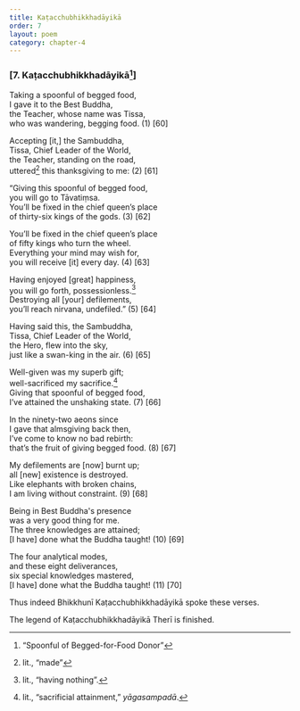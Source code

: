```yaml
---
title: Kaṭacchubhikkhadāyikā
order: 7
layout: poem
category: chapter-4
---
```


### \[7. Kaṭacchubhikkhadāyikā[^1]\]

Taking a spoonful of begged food,  
I gave it to the Best Buddha,  
the Teacher, whose name was Tissa,  
who was wandering, begging food. (1) \[60\]

Accepting \[it,\] the Sambuddha,  
Tissa, Chief Leader of the World,  
the Teacher, standing on the road,  
uttered[^2] this thanksgiving to me: (2) \[61\]

“Giving this spoonful of begged food,  
you will go to Tāvatiṃsa.  
You’ll be fixed in the chief queen’s place  
of thirty-six kings of the gods. (3) \[62\]

You’ll be fixed in the chief queen’s place  
of fifty kings who turn the wheel.  
Everything your mind may wish for,  
you will receive \[it\] every day. (4) \[63\]

Having enjoyed \[great\] happiness,  
you will go forth, possessionless.[^3]  
Destroying all \[your\] defilements,  
you’ll reach nirvana, undefiled.” (5) \[64\]

Having said this, the Sambuddha,  
Tissa, Chief Leader of the World,  
the Hero, flew into the sky,  
just like a swan-king in the air. (6) \[65\]

Well-given was my superb gift;  
well-sacrificed my sacrifice.[^4]  
Giving that spoonful of begged food,  
I’ve attained the unshaking state. (7) \[66\]

In the ninety-two aeons since  
I gave that almsgiving back then,  
I’ve come to know no bad rebirth:  
that’s the fruit of giving begged food. (8) \[67\]

My defilements are \[now\] burnt up;  
all \[new\] existence is destroyed.  
Like elephants with broken chains,  
I am living without constraint. (9) \[68\]

Being in Best Buddha's presence  
was a very good thing for me.  
The three knowledges are attained;  
\[I have\] done what the Buddha taught! (10) \[69\]

The four analytical modes,  
and these eight deliverances,  
six special knowledges mastered,  
\[I have\] done what the Buddha taught! (11) \[70\]

Thus indeed Bhikkhunī Kaṭacchubhikkhadāyikā spoke these verses.

The legend of Kaṭacchubhikkhadāyikā Therī is finished.

[^1]: “Spoonful of Begged-for-Food Donor”

[^2]: lit., “made”

[^3]: lit., “having nothing”.

[^4]: lit., “sacrificial attainment,” *yāgasampadā*.
